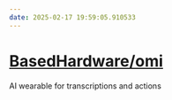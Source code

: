 ```yaml
---
date: 2025-02-17 19:59:05.910533
---
```


# [BasedHardware/omi](https://github.com/BasedHardware/omi)

AI wearable for transcriptions and actions